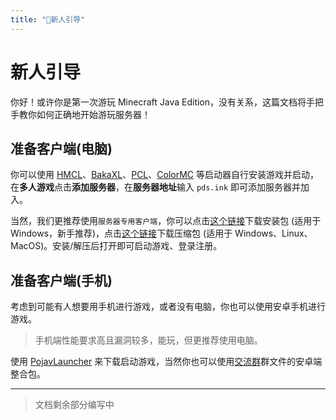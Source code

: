```yaml
---
title: "🌟新人引导"
---
```


# 新人引导

你好！或许你是第一次游玩 Minecraft Java Edition，没有关系，这篇文档将手把手教你如何正确地开始游玩服务器！

## 准备客户端(电脑)

你可以使用 [HMCL](https://hmcl.huangyuhui.net/)、[BakaXL](https://www.bakaxl.com)、[PCL](https://afdian.net/a/LTCat)、[ColorMC](https://colormc.coloryr.com) 等启动器自行安装游戏并启动，在**多人游戏**点击**添加服务器**，在**服务器地址**输入 `pds.ink` 即可添加服务器并加入。

当然，我们更推荐使用`服务器专用客户端`，你可以点击[这个链接](https://www.pds.ink/installer)下载安装包 (适用于 Windows，新手推荐)，点击[这个链接](https://www.pds.ink/client)下载压缩包 (适用于 Windows、Linux、MacOS)。安装/解压后打开即可启动游戏、登录注册。

## 准备客户端(手机)

考虑到可能有人想要用手机进行游戏，或者没有电脑，你也可以使用安卓手机进行游戏。

> 手机端性能要求高且漏洞较多，能玩，但更推荐使用电脑。

使用 [PojavLauncher](https://github.com/PojavLauncherTeam/PojavLauncher/actions/workflows/android.yml) 来下载启动游戏，当然你也可以使用[交流群](https://www.pds.ink/group)群文件的安卓端整合包。

------

> 文档剩余部分编写中
